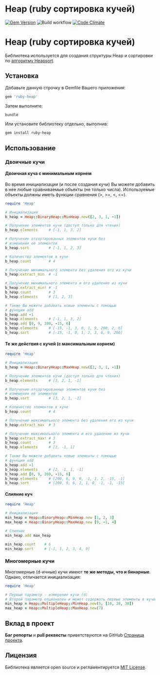 # Heap (ruby сортировка кучей)

[![Gem Version](https://badge.fury.io/rb/ruby-heap.svg)](https://badge.fury.io/rb/ruby-heap)
![Build workflow](https://github.com/general-CbIC/ruby-heap/actions/workflows/build.yml/badge.svg)
[![Code Climate](https://codeclimate.com/github/pups3s/ruby-heap/badges/gpa.svg)](https://codeclimate.com/github/pups3s/ruby-heap)

# Heap (ruby сортировка кучей)
Библиотека используется для создания структуры Heap и сортировки по [алгоритму Heapsort](https://ru.wikipedia.org/wiki/%D0%9F%D0%B8%D1%80%D0%B0%D0%BC%D0%B8%D0%B4%D0%B0%D0%BB%D1%8C%D0%BD%D0%B0%D1%8F_%D1%81%D0%BE%D1%80%D1%82%D0%B8%D1%80%D0%BE%D0%B2%D0%BA%D0%B0).

## Установка

Добавьте данную строчку в Gemfile Вашего приложения:

```ruby
gem 'ruby-heap'
```

Затем выполните:

```bash
bundle
```

Или установите библиотеку отдельно, выполнив:

```bash
gem install ruby-heap
```

## Использование

### Двоичные кучи

#### Двоичная куча с минимальным корнем

Во время инициализации (и после создания кучи) Вы можете добавить в нее любые сравниваемые объекты (не только числа).
Используемые объекты должны иметь функции сравнения (>, >=, <, <=).

```ruby
require 'Heap'

# Инициализация
b_heap = Heap::BinaryHeap::MinHeap.new([2, 3, 1, -1])

# Получение элементов кучи (доступ только для чтения)
b_heap.elements     # [-1, 1, 3, 2]

# Получение отсортированных элементов кучи без
# изменения её элементов
b_heap.sort         # [-1, 1, 2, 3]

# Количество элементов в куче
b_heap.count        # 4

# Получение минимального элемента без удаления его из кучи
b_heap.extract_min  # -1

# Получение минимального элемента и его удаление из кучи
b_heap.extract_min! # -1
b_heap.count        # 3
b_heap.elements     # [1, 2, 3]

# Также Вы можете добавить новые элементы с помощью
# функции add
b_heap.add -1
b_heap.elements     # [-1, 1, 3, 2]
b_heap.add [0, 9, 200, -15, 6]
b_heap.elements     # [-15, -1, 3, 0, 1, 9, 200, 2, 6]
b_heap.sort         # [-15, -1, 0, 1, 2, 3, 6, 9, 200]
```

#### Те же действия с кучей (с максимальным корнем)

```ruby
require 'Heap'

# Инициализация
b_heap = Heap::BinaryHeap::MaxHeap.new([2, 3, 1, -1])

# Получение элементов кучи (доступ только для чтения)
b_heap.elements     # [3, 2, 1, -1]

# Получение отсортированных элементов кучи без
# изменения её элементов
b_heap.sort         # [3, 2, 1, -1]

# Количество элементов в куче
b_heap.count        # 4

# Получение максимального элемента без удаления его из кучи
b_heap.extract_max  # 3

# Получение максимального элемента и его удаление из кучи
b_heap.extract_max! # 3
b_heap.count        # 3
b_heap.elements     # [2, -1, 1]

# Также Вы можете добавить новые элементы с помощью
# функции add
b_heap.add -1
b_heap.elements     # [2, -1, 1, -1]
b_heap.add [0, 9, 200, -15, 6]
b_heap.elements     # [200, 6, 9, 0, -1, 1, 2, -15, -1]
b_heap.sort         # [200, 9, 6, 2, 1, 0, -1, -1, -15]
```

#### Слияние куч

```ruby
require 'Heap'

# Инициализация
min_heap = Heap::BinaryHeap::MinHeap.new [1, 2, 3]
max_heap = Heap::BinaryHeap::MaxHeap.new [9, -1, 4]

# Слияние
min_heap.add max_heap

min_heap.count    # 6
min_heap.sort     # [-1, 1, 2, 3, 4, 9]
```

### Многомерные кучи

Многомерные (d-ичные) кучи имеют **те же методы, что и бинарные**. Однако, отличается инициализация:

```ruby
require 'Heap'

# Первый параметр - измерение кучи (d)
# Второй параметр опционален и может содержать первые элементы в куче
min_heap = Heap::MultipleHeap::MinHeap.new(5, [10, 20, 30])
max_heap = Heap::MultipleHeap::MaxHeap.new(7)
```

## Вклад в проект

**Баг репорты** и **pull реквесты** приветствуются на GitHub [Страница проекта](https://github.com/pups3s/ruby-heap).

## Лицензия

Библиотека является open source и регламентируется [MIT License](http://opensource.org/licenses/MIT).
